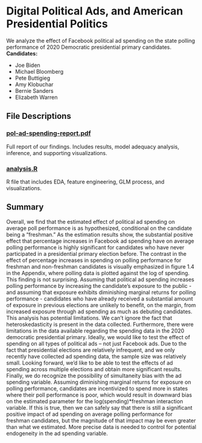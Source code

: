 # Digital Political Ads, and American Presidential Politics

We analyze the effect of Facebook political ad spending on the state polling performance of 2020 Democratic presidential primary candidates.
**Candidates:**
* Joe Biden
* Michael Bloomberg
* Pete Buttigieg
* Amy Klobuchar
* Bernie Sanders
* Elizabeth Warren

## File Descriptions

### [pol-ad-spending-report.pdf](https://github.com/masonellard/political-ad-funding/blob/main/pol-ad-spending-report.pdf)
Full report of our findings. Includes results, model adequacy analysis, inference, and supporting visualizations.

### [analysis.R](https://github.com/masonellard/political-ad-funding/blob/main/analysis.R)
R file that includes EDA, feature engineering, GLM process, and visualizations.

## Summary
  Overall, we find that the estimated effect of political ad spending on average poll
performance is as hypothesized, conditional on the candidate being a “freshman.” As the
estimation results show, the substantial positive effect that percentage increases in
Facebook ad spending have on average polling performance is highly significant for
candidates who have never participated in a presidential primary election before. The
contrast in the effect of percentage increases in spending on polling performance for
freshman and non-freshman candidates is visually emphasized in figure 1.4 in the
Appendix, where polling data is plotted against the log of spending. This finding is not
surprising. Assuming that political ad spending increases polling performance by
increasing the candidate’s exposure to the public - and assuming that exposure exhibits
diminishing marginal returns for polling performance - candidates who have already
received a substantial amount of exposure in previous elections are unlikely to benefit, on
the margin, from increased exposure through ad spending as much as debuting
candidates.
  This analysis has potential limitations. We can’t ignore the fact that heteroskedasticity
is present in the data collected. Furthermore, there were limitations in the data available
regarding the spending data in the 2020 democratic presidential primary. Ideally, we
would like to test the effect of spending on all types of political ads – not just Facebook
ads. Due to the fact that presidential elections are relatively infrequent, and we only 
recently have collected ad spending data, the sample size was relatively small. Looking
forward, we’d like to be able to test the effects of ad spending across multiple elections
and obtain more significant results. Finally, we do recognize the possibility of simultaneity
bias with the ad spending variable. Assuming diminishing marginal returns for exposure on
polling performance, candidates are incentivized to spend more in states where their poll
performance is poor, which would result in downward bias on the estimated parameter for
the log(spending)\*freshman interaction variable. If this is true, then we can safely say that
there is still a significant positive impact of ad spending on average polling performance
for freshman candidates, but the magnitude of that impact may be even greater than
what we estimated. More precise data is needed to control for potential endogeneity in the
ad spending variable.
